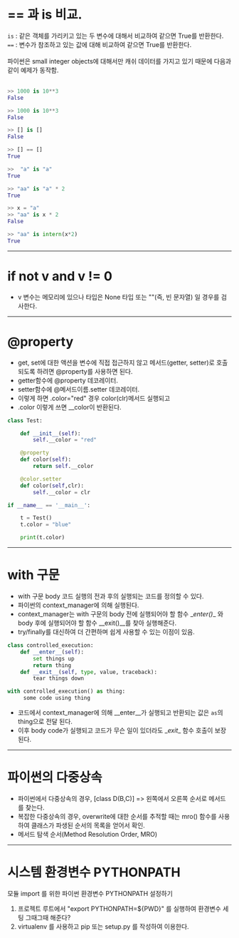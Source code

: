 # == 과 is 비교.
<code>is</code> : 같은 객체를 가리키고 있는 두 변수에 대해서 비교하여 같으면 True를 반환한다.<br/>
<code>==</code> : 변수가 참조하고 있는 값에 대해 비교하여 같으면 True를 반환한다.<br/><br/>
파이썬은 small integer objects에 대해서만 캐쉬 데이터를 가지고 있기 때문에 다음과 같이 예제가 동작함.<br/><br/>
```python
>> 1000 is 10**3
False

>> 1000 is 10**3
False

>> [] is []
False

>> [] == []
True

>>  "a" is "a"
True

>> "aa" is "a" * 2
True

>> x = "a"
>> "aa" is x * 2
False

>> "aa" is intern(x*2)
True

```
---
# if not v and v != 0
- v 변수는 메모리에 있으나 타입은 None 타입 또는 ""(즉, 빈 문자열) 일 경우를 검사한다.

---
# @property
- get, set에 대한 액션을 변수에 직접 접근하지 않고 메서드(getter, setter)로 호출되도록 하려면 @property를 사용하면 된다.
- getter함수에 @property 데코레이터. 
- setter함수에 @메서드이름.setter 데코레이터.
- 이렇게 하면 .color="red" 경우 color(clr)메서드 실행되고
- .color 이렇게 쓰면 __color이 반환된다.

```python
class Test:

    def __init__(self):
        self.__color = "red"

    @property
    def color(self):
        return self.__color

    @color.setter
    def color(self,clr):
        self.__color = clr

if __name__ == '__main__':

    t = Test()
    t.color = "blue"

    print(t.color)
```
---
# with 구문
- with 구문 body 코드 실행의 전과 후의 실행되는 코드를 정의할 수 있다.
- 파이썬의 context_manager에 의해 실행된다.
- context_manager는 with 구문의 body 전에 실행되어야 할 함수 \__enter()__ 와 body 후에 실행되어야 할 함수 \__exit()__를 찾아 실행해준다.
- try/finally를 대신하여 더 간편하며 쉽게 사용할 수 있는 이점이 있음.
```python
class controlled_execution:
    def __enter__(self):
        set things up
        return thing
    def __exit__(self, type, value, traceback):
        tear things down

with controlled_execution() as thing:
     some code using thing
```
- 코드에서 context_manager에 의해 \__enter__가 실행되고 반환되는 값은 <code>as</code>의 thing으로 전달 된다.
- 이후 body code가 실행되고 코드가 무슨 일이 있더라도 \__exit__ 함수 호출이 보장된다.
---
# 파이썬의 다중상속
- 파이썬에서 다중상속의 경우, [class D(B,C)] => 왼쪽에서 오른쪽 순서로 메서드를 찾는다.
- 복잡한 다중상속의 경우, overwrite에 대한 순서를 추적할 때는 mro() 함수를 사용하여 클래스가 파생된 순서의 목록을 얻어서 확인.
- 메서드 탐색 순서(Method Resolution Order, MRO)
---

# 시스템 환경변수 PYTHONPATH
모듈 import 를 위한 파이썬 환경변수 PYTHONPATH 설정하기
1. 프로젝트 루트에서 "export PYTHONPATH=${PWD}" 를 실행하여 환경변수 세팅 그때그때 해준다?
2. virtualenv 를 사용하고 pip 또는 setup.py 를 작성하여 이용한다.
